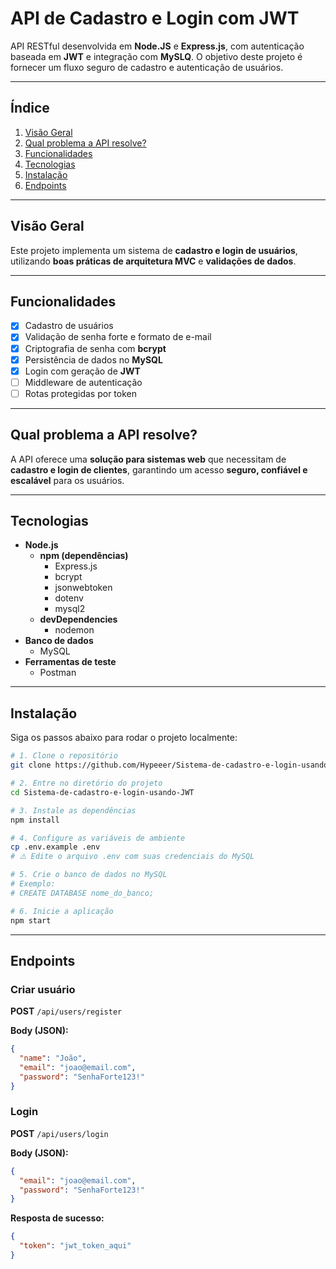 # API de Cadastro e Login com JWT

API RESTful desenvolvida em **Node.JS** e **Express.js**, com autenticação baseada em **JWT** e integração com **MySLQ**.
O objetivo deste projeto é fornecer um fluxo seguro de cadastro e autenticação de usuários.

---

## Índice

1. [Visão Geral](#visão-geral)
2. [Qual problema a API resolve?](#qual-problema-a-api-resolve)
3. [Funcionalidades](#funcionalidades)
4. [Tecnologias](#tecnologias)
5. [Instalação](#instalação)
6. [Endpoints](#endpoints)

---

## Visão Geral

Este projeto implementa um sistema de **cadastro e login de usuários**, utilizando **boas práticas de arquitetura MVC** e **validações de dados**.

---

## Funcionalidades

- [x] Cadastro de usuários
- [x] Validação de senha forte e formato de e-mail
- [x] Criptografia de senha com **bcrypt**
- [x] Persistência de dados no **MySQL**
- [x] Login com geração de **JWT**
- [ ] Middleware de autenticação
- [ ] Rotas protegidas por token

---

## Qual problema a API resolve?

A API oferece uma **solução para sistemas web** que necessitam de **cadastro e login de clientes**, garantindo um acesso **seguro, confiável e escalável** para os usuários.

---

## Tecnologias

- **Node.js**
  - **npm (dependências)**
    - Express.js
    - bcrypt
    - jsonwebtoken
    - dotenv
    - mysql2
  - **devDependencies**
    - nodemon
- **Banco de dados**
  - MySQL
- **Ferramentas de teste**
  - Postman

---

## Instalação

Siga os passos abaixo para rodar o projeto localmente:

```bash
# 1. Clone o repositório
git clone https://github.com/Hypeeer/Sistema-de-cadastro-e-login-usando-JWT.git

# 2. Entre no diretório do projeto
cd Sistema-de-cadastro-e-login-usando-JWT

# 3. Instale as dependências
npm install

# 4. Configure as variáveis de ambiente
cp .env.example .env
# ⚠️ Edite o arquivo .env com suas credenciais do MySQL

# 5. Crie o banco de dados no MySQL
# Exemplo:
# CREATE DATABASE nome_do_banco;

# 6. Inicie a aplicação
npm start
```

---

## Endpoints

### Criar usuário

**POST** `/api/users/register`

**Body (JSON):**

```json
{
  "name": "João",
  "email": "joao@email.com",
  "password": "SenhaForte123!"
}
```

### Login

**POST** `/api/users/login`

**Body (JSON):**

```json
{
  "email": "joao@email.com",
  "password": "SenhaForte123!"
}
```

**Resposta de sucesso:**

```json
{
  "token": "jwt_token_aqui"
}
```

